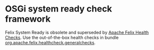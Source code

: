 # OSGi system ready check framework

Felix System Ready is obsolete and superseded by [Apache Felix Health Checks](https://felix.apache.org/documentation/subprojects/apache-felix-healthchecks.html). Use the out-of-the-box health checks in bundle [org.apache.felix.healthcheck.generalchecks](https://github.com/apache/felix/blob/trunk/healthcheck/README.md#general-purpose-health-checks-available-out-of-the-box).